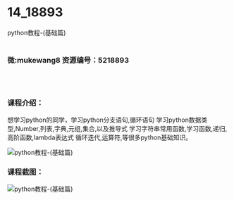 # 14_18893
python教程-(基础篇)
<br/></br>
<h3>微:mukewang8 资源编号：5218893</h3>
<br/></br>
<h3>课程介绍：</h3>
<p>想学习<a title="查看与 python 相关的文章" target="_blank">python</a>的同学，学习<a title="查看与 python 相关的文章" target="_blank">python</a>分支语句,循环语句 学习python数据类型,Number,列表,字典,元组,集合,以及推导式 学习字符串常用函数,学习函数,递归,高阶函数,lambda表达式 循环迭代,运算符,等很多python基础知识。</p>
<p><img src="https://www.ko996.com/wp-content/uploads/img/2021/03/1-37.png" alt="python教程-(基础篇)"></p>
<div class="info-desc">
<h3>课程截图：</h3>
<p><img src="https://www.ko996.com/wp-content/uploads/img/2021/03/2-33.png" alt="python教程-(基础篇)"></p>


			
</div>
